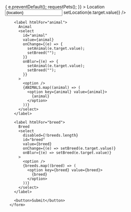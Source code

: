   <form
        onSubmit={(e) => {
          e.preventDefault();
          requestPets();
        }}
      >
        <label htmlFor="location">
          Location
          <input
            id="location"
            value={location}
            placeholder="Location"
            onChange={(e) => setLocation(e.target.value)}
          />
        </label>

        <label htmlFor="animal">
          Animal
          <select
            id="animal"
            value={animal}
            onChange={(e) => {
              setAnimal(e.target.value);
              setBreed("");
            }}
            onBlur={(e) => {
              setAnimal(e.target.value);
              setBreed("");
            }}
          >
            <option />
            {ANIMALS.map((animal) => (
              <option key={animal} value={animal}>
                {animal}
              </option>
            ))}
          </select>
        </label>

        <label htmlFor="breed">
          Breed
          <select
            disabled={!breeds.length}
            id="breed"
            value={breed}
            onChange={(e) => setBreed(e.target.value)}
            onBlur={(e) => setBreed(e.target.value)}
          >
            <option />
            {breeds.map((breed) => (
              <option key={breed} value={breed}>
                {breed}
              </option>
            ))}
          </select>
        </label>

        <button>Submit</button>
      </form>